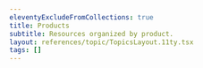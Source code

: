 ```yaml
---
eleventyExcludeFromCollections: true
title: Products
subtitle: Resources organized by product.
layout: references/topic/TopicsLayout.11ty.tsx
tags: []
---
```


